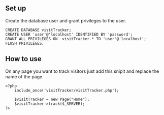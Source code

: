 
## Set up
Create the database user and grant privileges to the user. 
```
CREATE DATABASE visitTracker;
CREATE USER 'user'@'localhost' IDENTIFIED BY 'password';
GRANT ALL PRIVILEGES ON  visitTracker.* TO 'user'@'localhost';
FLUSH PRIVILEGES;
```

## How to use
On any page you want to track visitors just add this snipit and replace the name of the page
```
<?php
    include_once('visitTracker/visitTracker.php');

    $visitTracker = new Page("Home");
    $visitTracker->track($_SERVER);
?>
```